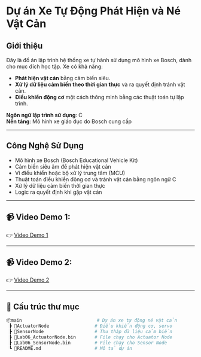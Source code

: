 # Dự án Xe Tự Động Phát Hiện và Né Vật Cản

## Giới thiệu

Đây là đồ án lập trình hệ thống xe tự hành sử dụng mô hình xe Bosch, dành cho mục đích học tập. Xe có khả năng:
- **Phát hiện vật cản** bằng cảm biến siêu.
- **Xử lý dữ liệu cảm biến theo thời gian thực** và ra quyết định tránh vật cản.
- **Điều khiển động cơ** một cách thông minh bằng các thuật toán tự lập trình.

**Ngôn ngữ lập trình sử dụng**: C  
**Nền tảng**: Mô hình xe giáo dục do Bosch cung cấp

---

## Công Nghệ Sử Dụng

- Mô hình xe Bosch (Bosch Educational Vehicle Kit)
- Cảm biến siêu âm để phát hiện vật cản
- Vi điều khiển hoặc bộ xử lý trung tâm (MCU)
- Thuật toán điều khiển động cơ và tránh vật cản bằng ngôn ngữ C
- Xử lý dữ liệu cảm biến thời gian thực
- Logic ra quyết định khi gặp vật cản

---

## 📹 Video Demo 1: 
👉 [Video Demo 1](https://drive.google.com/file/d/1v9OQXBf6ikuspwDlL1Kky2d1CrhrFx25/view?usp=drive_link)

---

## 📹 Video Demo 2: 
👉 [Video Demo 2](https://drive.google.com/file/d/17eL64JaBLRLlMKWF38_FmX7BHsPZAvZh/view?usp=drive_link)

---

## 📁 Cấu trúc thư mục

```bash
📦main                            # Dự án xe tự động né vật cản
 ┣ 📂ActuatorNode                 # Điều khiển động cơ, servo 
 ┣ 📂SensorNode                   # Thu thập dữ liệu cảm biến 
 ┣ 📄Lab06_ActuatorNode.bin       # File chạy cho Actuator Node
 ┣ 📄Lab06_SensorNode.bin         # File chạy cho Sensor Node
 ┗ 📄README.md                    # Mô tả dự án         
